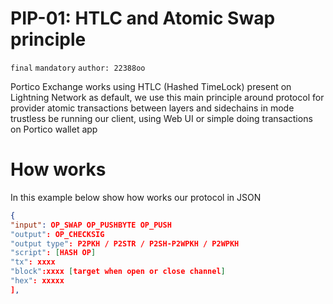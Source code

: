 # PIP-01: HTLC and Atomic Swap principle

`final` `mandatory` `author: 22388oo`

Portico Exchange works using HTLC (Hashed TimeLock) present on Lightning Network as default, we use this main principle around protocol for provider atomic transactions between layers and sidechains in mode trustless be running our client, using Web UI or simple doing transactions on Portico wallet app


# How works

In this example below show how works our protocol in JSON

``` json
{
"input": OP_SWAP OP_PUSHBYTE OP_PUSH
"output": OP_CHECKSIG 
"output type": P2PKH / P2STR / P2SH-P2WPKH / P2WPKH 
"script": [HASH OP]
"tx": xxxx
"block":xxxx [target when open or close channel]
"hex": xxxxx
],
